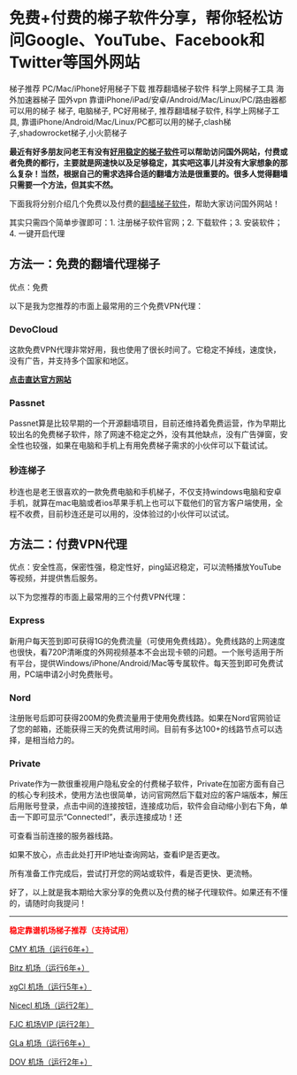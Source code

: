 # 免费+付费的梯子软件分享，帮你轻松访问Google、YouTube、Facebook和Twitter等国外网站
梯子推荐 PC/Mac/iPhone好用梯子下载 推荐翻墙梯子软件 科学上网梯子工具 海外加速器梯子 国外vpn 靠谱iPhone/iPad/安卓/Android/Mac/Linux/PC/路由器都可以用的梯子 梯子, 电脑梯子, PC好用梯子, 推荐翻墙梯子软件, 科学上网梯子工具, 靠谱iPhone/Android/Mac/Linux/PC都可以用的梯子,clash梯子,shadowrocket梯子,小火箭梯子

**最近有好多朋友问老王有没有[好用稳定的梯子软件](http://react-china.org/t/topic/40275)可以帮助访问国外网站，付费或者免费的都行，主要就是网速快以及足够稳定，其实吧这事儿并没有大家想象的那么复杂！当然，根据自己的需求选择合适的翻墙方法是很重要的。很多人觉得翻墙只需要一个方法，但其实不然。**

下面我将分别介绍几个免费以及付费的[翻墙梯子软件](https://github.com/Tecnono/Best-Tizi-5)，帮助大家访问国外网站！

其实只需四个简单步骤即可：1. 注册梯子软件官网；2. 下载软件；3. 安装软件；4. 一键开启代理

## **方法一：免费的翻墙代理梯子**
优点：免费

以下是我为您推荐的市面上最常用的三个免费VPN代理：

### DevoCloud
这款免费VPN代理非常好用，我也使用了很长时间了。它稳定不掉线，速度快，没有广告，并支持多个国家和地区。

**[点击直达官方网站](https://go.51tz.cc/dove)**



### Passnet
Passnet算是比较早期的一个开源翻墙项目，目前还维持着免费运营，作为早期比较出名的免费梯子软件，除了网速不稳定之外，没有其他缺点，没有广告弹窗，安全性也较强，如果在电脑和手机上有用免费梯子需求的小伙伴可以下载试试。


### 秒连梯子
秒连也是老王很喜欢的一款免费电脑和手机梯子，不仅支持windows电脑和安卓手机，就算在mac电脑或者ios苹果手机上也可以下载他们的官方客户端使用，全程不收费，目前秒连还是可以用的，没体验过的小伙伴可以试试。

## 方法二：付费VPN代理
优点：安全性高，保密性强，稳定性好，ping延迟稳定，可以流畅播放YouTube等视频，并提供售后服务。

以下为您推荐的市面上最常用的三个付费VPN代理：

### Express
新用户每天签到即可获得1G的免费流量（可使用免费线路）。免费线路的上网速度也很快，看720P清晰度的外网视频基本不会出现卡顿的问题。一个账号适用于所有平台，提供Windows/iPhone/Android/Mac等专属软件。每天签到即可免费试用，PC端申请2小时免费账号。

### Nord
注册账号后即可获得200M的免费流量用于使用免费线路。如果在Nord官网验证了您的邮箱，还能获得三天的免费试用时间。目前有多达100+的线路节点可以选择，是相当给力的。

### Private
Private作为一款很重视用户隐私安全的付费梯子软件，Private在加密方面有自己的核心专利技术，使用方法也很简单，访问官网然后下载对应的客户端版本，解压后用账号登录，点击中间的连接按钮，连接成功后，软件会自动缩小到右下角，单击一下即可显示“Connected!”，表示连接成功！还

可查看当前连接的服务器线路。

如果不放心，点击此处打开IP地址查询网站，查看IP是否更改。

所有准备工作完成后，尝试打开您的网站或软件，看是否更快、更流畅。

好了，以上就是我本期给大家分享的免费以及付费的梯子代理软件。如果还有不懂的，请随时向我提问！

--------------------------------------------------------------------------------------------------------------------------------------------------------
<p><b><span style="color: red;">稳定靠谱机场梯子推荐（支持试用）</span></b></p>

<a href="https://go.51tz.cc/cmynet">CMY 机场（运行6年+）</a>

<a href="https://go.51tz.cc/bitnet">Bitz 机场（运行6年+）</a>

<a href="https://go.51tz.cc/xgclou">xgCl 机场（运行5年+）</a>

<a href="https://go.51tz.cc/nicecloud">Nicecl 机场（运行2年）</a>

<a href="https://go.51tz.cc/fjcloud">FJC 机场VIP (运行2年）</a>

<a href="https://go.51tz.cc/glados">GLa 机场（运行6年+）</a>

<a href="https://go.51tz.cc/dove">DOV 机场（运行2年+）</a>

